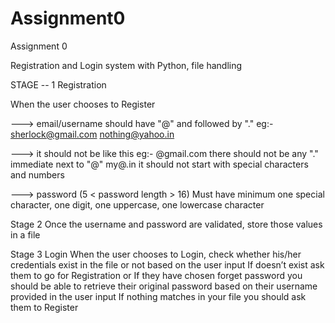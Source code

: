 # Assignment0
Assignment 0                                                        

Registration and Login system with Python, file handling

STAGE -- 1 
Registration

When the user chooses to Register

---> email/username should have "@" and followed by "."
      eg:- sherlock@gmail.com
            nothing@yahoo.in

---> it should not be like this 
       eg:- @gmail.com
            there should not be any "." immediate next to "@"
            my@.in
            it should not start with special characters and numbers

---> password (5 < password length > 16)
              Must have minimum one special character,
              one digit,
              one uppercase, 
              one lowercase character 

Stage 2 
  Once the username and password are validated, store those values in a file





Stage 3
Login
 When the user chooses to Login, check whether his/her credentials exist in the file or not based on the user input 
If doesn’t exist ask them to go for Registration or 
If they have chosen forget password you should be able to retrieve their original password based on their username provided in the user input
If nothing matches in your file you should ask them to Register




